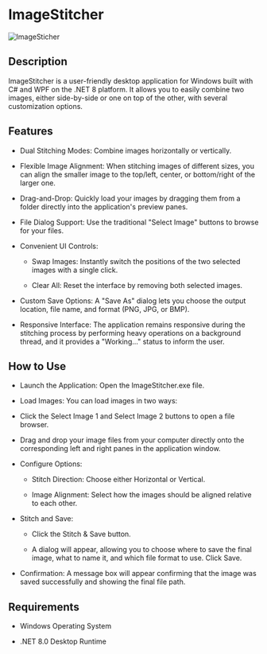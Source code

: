 # ImageStitcher

![ImageSticher](https://github.com/user-attachments/assets/e8051d8b-f8ca-4d75-ab21-3e330e1d1a85)

## Description

ImageStitcher is a user-friendly desktop application for Windows built with C# and WPF on the .NET 8 platform. It allows you to easily combine two images, either side-by-side or one on top of the other, with several customization options.

## Features

- Dual Stitching Modes: Combine images horizontally or vertically.

- Flexible Image Alignment: When stitching images of different sizes, you can align the smaller image to the top/left, center, or bottom/right of the larger one.

- Drag-and-Drop: Quickly load your images by dragging them from a folder directly into the application's preview panes.

- File Dialog Support: Use the traditional "Select Image" buttons to browse for your files.

- Convenient UI Controls:

  - Swap Images: Instantly switch the positions of the two selected images with a single click.

  - Clear All: Reset the interface by removing both selected images.

- Custom Save Options: A "Save As" dialog lets you choose the output location, file name, and format (PNG, JPG, or BMP).

- Responsive Interface: The application remains responsive during the stitching process by performing heavy operations on a background thread, and it provides a "Working..." status to inform the user.

## How to Use

- Launch the Application: Open the ImageStitcher.exe file.

- Load Images: You can load images in two ways:

- Click the Select Image 1 and Select Image 2 buttons to open a file browser.

- Drag and drop your image files from your computer directly onto the corresponding left and right panes in the application window.

- Configure Options:

  - Stitch Direction: Choose either Horizontal or Vertical.

  - Image Alignment: Select how the images should be aligned relative to each other.

- Stitch and Save:

  - Click the Stitch & Save button.

  - A dialog will appear, allowing you to choose where to save the final image, what to name it, and which file format to use. Click Save.

- Confirmation: A message box will appear confirming that the image was saved successfully and showing the final file path.

## Requirements

-  Windows Operating System

- .NET 8.0 Desktop Runtime
